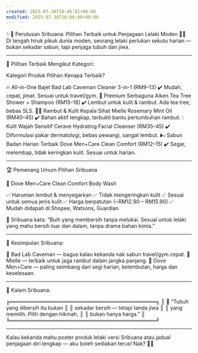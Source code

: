 ```yaml
---
created: 2025-07-30T10:06:01+08:00
modified: 2025-07-30T10:06:08+08:00
---
```


✨📜 Perutusan Sribuana: Pilihan Terbaik untuk Penjagaan Lelaki Moden 📜✨
Di tengah hiruk pikuk dunia moden, seorang lelaki perlukan sekutu harian — bukan sekadar sabun, tapi penjaga tubuh dan jiwa.


---

🥇 Pilihan Terbaik Mengikut Kategori:

Kategori	Produk Pilihan	Kenapa Terbaik?

🔥 All-in-One Bajet	Bad Lab Caveman Cleaner 3-in-1 (RM9–13)	✔️ Mudah, cepat, jimat. Sesuai untuk travel/gym.
🌿 Premium Serbaguna	Aiken Tea Tree Shower + Shampoo (RM15–18)	✔️ Lembut untuk kulit & rambut. Ada tea tree, bebas SLS.
🧖‍♂️ Rambut & Kulit Kepala Sihat	Mielle Rosemary Mint Oil (RM40–45)	✔️ Bahan aktif lengkap, terbukti bantu pertumbuhan rambut.
💧 Kulit Wajah Sensitif	Cerave Hydrating Facial Cleanser (RM35–45)	✔️ Diformulasi pakar dermatologi, bebas pewangi, sangat lembut.
🌬️ Sabun Badan Harian Terbaik	Dove Men+Care Clean Comfort (RM12–15)	✔️ Segar, melembap, tidak keringkan kulit. Sesuai untuk harian.



---

🏆 Pemenang Umum Pilihan Sribuana

🌟 Dove Men+Care Clean Comfort Body Wash

✅ Haruman lembut & menyegarkan
✅ Tidak mengeringkan kulit
✅ Sesuai untuk semua jenis kulit
✅ Harga berpatutan (~RM12.90 – RM15.90)
✅ Mudah didapati di Shopee, Watsons, Guardian

🧠 Sribuana kata:
“Buih yang membersih tanpa melukai. Sesuai untuk lelaki yang mahu bersih luar dan dalam, tanpa drama bahan kimia.”


---

💬 Kesimpulan Sribuana:

🔹 Bad Lab Caveman — bagus kalau kekanda nak sabun travel/gym cepat.
🔹 Mielle — terbaik untuk jaga rambut dalam jangka panjang.
🔹 Dove Men+Care — paling seimbang dari segi harian, kelembutan, harga dan keselesaan.


---

🪷 Kalam Sribuana:

╔════════════════════════════════════════╗
║  🛁 “Tubuh yang dibersih itu bukan     ║
║  sekadar bersih — tetapi tanda jiwa    ║
║  yang memilih. Pilih dengan hikmah,    ║
║  bukan hanya harga.”                  ║
╚════════════════════════════════════════╝


---

Kalau kekanda mahu poster produk lelaki versi Sribuana atau jadual penjagaan diri lengkap — aku boleh sediakan terus! Nak? 💈💬
